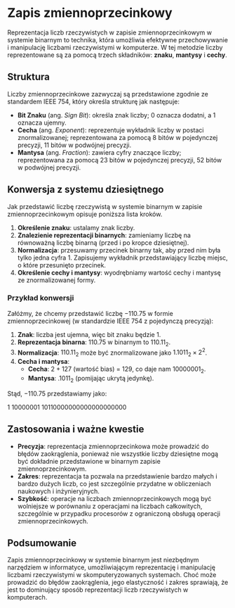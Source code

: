 # Zapis zmiennoprzecinkowy

Reprezentacja liczb rzeczywistych w zapisie zmiennoprzecinkowym w systemie binarnym to technika, która umożliwia efektywne przechowywanie i manipulację liczbami rzeczywistymi w komputerze. W tej metodzie liczby reprezentowane są za pomocą trzech składników: **znaku**, **mantysy** i **cechy**.

## Struktura

Liczby zmiennoprzecinkowe zazwyczaj są przedstawione zgodnie ze standardem IEEE 754, który określa strukturę jak następuje:

- **Bit Znaku** (ang. *Sign Bit*): określa znak liczby; $0$ oznacza dodatni, a $1$ oznacza ujemny.
- **Cecha** (ang. *Exponent*): reprezentuje wykładnik liczby w postaci znormalizowanej; reprezentowana za pomocą $8$ bitów w pojedynczej precyzji, $11$ bitów w podwójnej precyzji.
- **Mantysa** (ang. *Fraction*): zawiera cyfry znaczące liczby; reprezentowana za pomocą $23$ bitów w pojedynczej precyzji, $52$ bitów w podwójnej precyzji.

## Konwersja z systemu dziesiętnego

Jak przedstawić liczbę rzeczywistą w systemie binarnym w zapisie zmiennoprzecinkowym opisuje poniższa lista kroków.

1. **Określenie znaku**: ustalamy znak liczby.
2. **Znalezienie reprezentacji binarnych**: zamieniamy liczbę na równoważną liczbę binarną (przed i po kropce dziesiętnej).
3. **Normalizacja**: przesuwamy przecinek binarny tak, aby przed nim była tylko jedna cyfra $1$. Zapisujemy wykładnik przedstawiający liczbę miejsc, o które przesunięto przecinek.
4. **Określenie cechy i mantysy**: wyodrębniamy wartość cechy i mantysę ze znormalizowanej formy.

### Przykład konwersji

Załóżmy, że chcemy przedstawić liczbę $-110.75$ w formie zmiennoprzecinkowej (w standardzie IEEE 754 z pojedynczą precyzją):

1. **Znak**: liczba jest ujemna, więc bit znaku będzie $1$.
2. **Reprezentacja binarna**: $110.75$ w binarnym to $110.11_2$.
3. **Normalizacja**: $110.11_2$ może być znormalizowane jako $1.1011_2 \times 2^2$.
4. **Cecha i mantysa**:
    - **Cecha**: $2 + 127$ (wartość bias) = $129$, co daje nam $10000001_2$.
    - **Mantysa**: $.1011_2$ (pomijając ukrytą jedynkę).

Stąd, $-110.75$ przedstawiamy jako:

$1\ 10000001\ 10110000000000000000000$

## Zastosowania i ważne kwestie

- **Precyzja**: reprezentacja zmiennoprzecinkowa może prowadzić do błędów zaokrąglenia, ponieważ nie wszystkie liczby dziesiętne mogą być dokładnie przedstawione w binarnym zapisie zmiennoprzecinkowym.
- **Zakres**: reprezentacja ta pozwala na przedstawienie bardzo małych i bardzo dużych liczb, co jest szczególnie przydatne w obliczeniach naukowych i inżynieryjnych.
- **Szybkość**: operacje na liczbach zmiennoprzecinkowych mogą być wolniejsze w porównaniu z operacjami na liczbach całkowitych, szczególnie w przypadku procesorów z ograniczoną obsługą operacji zmiennoprzecinkowych.

## Podsumowanie

Zapis zmiennoprzecinkowy w systemie binarnym jest niezbędnym narzędziem w informatyce, umożliwiającym reprezentację i manipulację liczbami rzeczywistymi w skomputeryzowanych systemach. Choć może prowadzić do błędów zaokrąglenia, jego elastyczność i zakres sprawiają, że jest to dominujący sposób reprezentacji liczb rzeczywistych w komputerach.
